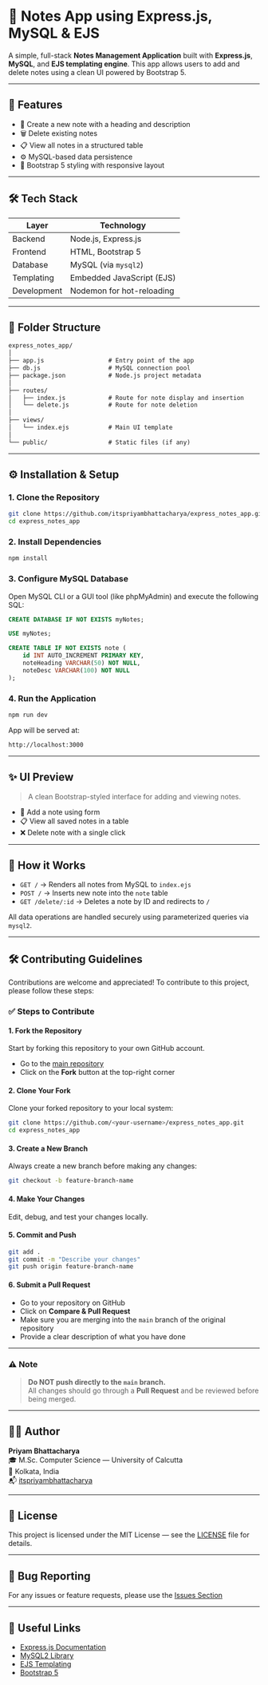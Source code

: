 # 📝 Notes App using Express.js, MySQL & EJS

A simple, full-stack **Notes Management Application** built with **Express.js**, **MySQL**, and **EJS templating engine**. This app allows users to add and delete notes using a clean UI powered by Bootstrap 5.

---

## 🚀 Features

- 📄 Create a new note with a heading and description
- 🗑 Delete existing notes
- 📋 View all notes in a structured table
- ⚙️ MySQL-based data persistence
- 🎨 Bootstrap 5 styling with responsive layout

---

## 🛠️ Tech Stack

| Layer       | Technology                |
| ----------- | ------------------------- |
| Backend     | Node.js, Express.js       |
| Frontend    | HTML, Bootstrap 5         |
| Database    | MySQL (via `mysql2`)      |
| Templating  | Embedded JavaScript (EJS) |
| Development | Nodemon for hot-reloading |

---

## 📁 Folder Structure

```txt
express_notes_app/
│
├── app.js                  # Entry point of the app
├── db.js                   # MySQL connection pool
├── package.json            # Node.js project metadata
│
├── routes/
│   ├── index.js            # Route for note display and insertion
│   └── delete.js           # Route for note deletion
│
├── views/
│   └── index.ejs           # Main UI template
│
└── public/                 # Static files (if any)
```

---

## ⚙️ Installation & Setup

### 1. Clone the Repository

```bash
git clone https://github.com/itspriyambhattacharya/express_notes_app.git
cd express_notes_app
```

### 2. Install Dependencies

```bash
npm install
```

### 3. Configure MySQL Database

Open MySQL CLI or a GUI tool (like phpMyAdmin) and execute the following SQL:

```sql
CREATE DATABASE IF NOT EXISTS myNotes;

USE myNotes;

CREATE TABLE IF NOT EXISTS note (
    id INT AUTO_INCREMENT PRIMARY KEY,
    noteHeading VARCHAR(50) NOT NULL,
    noteDesc VARCHAR(100) NOT NULL
);
```

### 4. Run the Application

```bash
npm run dev
```

App will be served at:

```txt
http://localhost:3000
```

---

## ✨ UI Preview

> A clean Bootstrap-styled interface for adding and viewing notes.

- 📌 Add a note using form
- 📋 View all saved notes in a table
- ❌ Delete note with a single click

---

## 🧠 How it Works

- `GET /` → Renders all notes from MySQL to `index.ejs`
- `POST /` → Inserts new note into the `note` table
- `GET /delete/:id` → Deletes a note by ID and redirects to `/`

All data operations are handled securely using parameterized queries via `mysql2`.

---

## 🛠️ Contributing Guidelines

Contributions are welcome and appreciated! To contribute to this project, please follow these steps:

### ✅ Steps to Contribute

#### 1. Fork the Repository

Start by forking this repository to your own GitHub account.

- Go to the [main repository](https://github.com/itspriyambhattacharya/express_notes_app)
- Click on the **Fork** button at the top-right corner

#### 2. Clone Your Fork

Clone your forked repository to your local system:

```bash
git clone https://github.com/<your-username>/express_notes_app.git
cd express_notes_app
```

#### 3. Create a New Branch

Always create a new branch before making any changes:

```bash
git checkout -b feature-branch-name
```

#### 4. Make Your Changes

Edit, debug, and test your changes locally.

#### 5. Commit and Push

```bash
git add .
git commit -m "Describe your changes"
git push origin feature-branch-name
```

#### 6. Submit a Pull Request

- Go to your repository on GitHub
- Click on **Compare & Pull Request**
- Make sure you are merging into the `main` branch of the original repository
- Provide a clear description of what you have done

---

### ⚠️ Note

> **Do NOT push directly to the `main` branch.**  
> All changes should go through a **Pull Request** and be reviewed before being merged.

---

## 👨‍💻 Author

**Priyam Bhattacharya**  
🎓 M.Sc. Computer Science — University of Calcutta  
📍 Kolkata, India  
📬 [itspriyambhattacharya](https://github.com/itspriyambhattacharya)

---

## 📄 License

This project is licensed under the MIT License — see the [LICENSE](LICENSE) file for details.

---

## 🐛 Bug Reporting

For any issues or feature requests, please use the [Issues Section](https://github.com/itspriyambhattacharya/express_notes_app/issues)

---

## 🔗 Useful Links

- [Express.js Documentation](https://expressjs.com/)
- [MySQL2 Library](https://www.npmjs.com/package/mysql2)
- [EJS Templating](https://ejs.co/)
- [Bootstrap 5](https://getbootstrap.com/)
